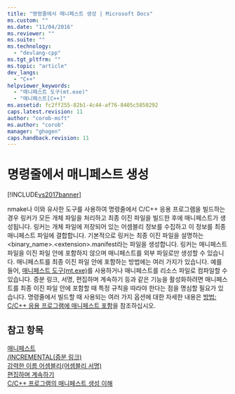 ```yaml
---
title: "명령줄에서 매니페스트 생성 | Microsoft Docs"
ms.custom: ""
ms.date: "11/04/2016"
ms.reviewer: ""
ms.suite: ""
ms.technology: 
  - "devlang-cpp"
ms.tgt_pltfrm: ""
ms.topic: "article"
dev_langs: 
  - "C++"
helpviewer_keywords: 
  - "매니페스트 도구(mt.exe)"
  - "매니페스트[C++]"
ms.assetid: fc2ff255-82b1-4c44-af76-8405c5850292
caps.latest.revision: 11
author: "corob-msft"
ms.author: "corob"
manager: "ghogen"
caps.handback.revision: 11
---
```

# 명령줄에서 매니페스트 생성
[!INCLUDE[vs2017banner](../assembler/inline/includes/vs2017banner.md)]

nmake나 이와 유사한 도구를 사용하여 명령줄에서 C\/C\+\+ 응용 프로그램을 빌드하는 경우 링커가 모든 개체 파일을 처리하고 최종 이진 파일을 빌드한 후에 매니페스트가 생성됩니다.  링커는 개체 파일에 저장되어 있는 어셈블리 정보를 수집하고 이 정보를 최종 매니페스트 파일에 결합합니다.  기본적으로 링커는 최종 이진 파일을 설명하는 \<binary\_name\>.\<extension\>.manifest라는 파일을 생성합니다.  링커는 매니페스트 파일을 이진 파일 안에 포함하지 않으며 매니페스트를 외부 파일로만 생성할 수 있습니다.  매니페스트를 최종 이진 파일 안에 포함하는 방법에는 여러 가지가 있습니다. 예를 들어, [매니페스트 도구\(mt.exe\)](http://msdn.microsoft.com/library/aa375649)를 사용하거나 매니페스트를 리소스 파일로 컴파일할 수 있습니다.  증분 링크, 서명, 편집하며 계속하기 등과 같은 기능을 활성화하려면 매니페스트를 최종 이진 파일 안에 포함할 때 특정 규칙을 따라야 한다는 점을 명심할 필요가 있습니다.  명령줄에서 빌드할 때 사용되는 여러 가지 옵션에 대한 자세한 내용은 [방법: C\/C\+\+ 응용 프로그램에 매니페스트 포함](../build/how-to-embed-a-manifest-inside-a-c-cpp-application.md)을 참조하십시오.  
  
## 참고 항목  
 [매니페스트](http://msdn.microsoft.com/library/aa375365)   
 [\/INCREMENTAL\(증분 링크\)](../build/reference/incremental-link-incrementally.md)   
 [강력한 이름 어셈블리\(어셈블리 서명\)](../dotnet/strong-name-assemblies-assembly-signing-cpp-cli.md)   
 [편집하며 계속하기](../Topic/Edit%20and%20Continue.md)   
 [C\/C\+\+ 프로그램의 매니페스트 생성 이해](../build/understanding-manifest-generation-for-c-cpp-programs.md)